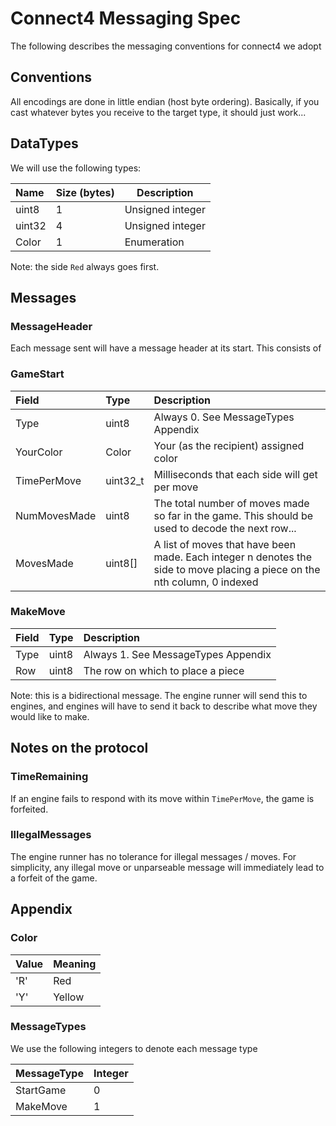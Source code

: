 # Connect4 Messaging Spec

The following describes the messaging conventions for connect4 we adopt

## Conventions

All encodings are done in little endian (host byte ordering). Basically, if you cast whatever bytes you receive to the target type, it should just work...

## DataTypes

We will use the following types:

| Name | Size (bytes) | Description |
|:-----|:-------------|-------------|
|uint8 | 1          | Unsigned integer |
|uint32| 4          | Unsigned integer |
|Color | 1          | Enumeration      |

Note: the side `Red` always goes first.

## Messages

### MessageHeader

Each message sent will have a message header at its start. This consists of

### GameStart

| Field | Type | Description |
|:------|:-----|:------------|
| Type  | uint8 | Always 0. See MessageTypes Appendix |
| YourColor | Color | Your (as the recipient) assigned color |
| TimePerMove | uint32_t | Milliseconds that each side will get per move |
| NumMovesMade | uint8 | The total number of moves made so far in the game. This should be used to decode the next row... |
| MovesMade | uint8[] | A list of moves that have been made. Each integer n denotes the side to move placing a piece on the nth column, 0 indexed |


### MakeMove

| Field | Type | Description |
|:------|:-----|:-------|
| Type  | uint8 | Always 1. See MessageTypes Appendix |
| Row | uint8 | The row on which to place a piece   |

Note: this is a bidirectional message. The engine runner will send this to engines, and engines will have to send it back to describe what move they would like to make. 

## Notes on the protocol

### TimeRemaining

If an engine fails to respond with its move within `TimePerMove`, the game is forfeited.

### IllegalMessages

The engine runner has no tolerance for illegal messages / moves. For simplicity, any illegal move or unparseable message will immediately lead to a forfeit of the game.

## Appendix

### Color

| Value | Meaning |
|:------|:-----|
| 'R'   | Red     |
| 'Y'   | Yellow  |

### MessageTypes

We use the following integers to denote each message type

| MessageType | Integer |
|:------------|:------|
| StartGame   | 0     |
| MakeMove    | 1     |
